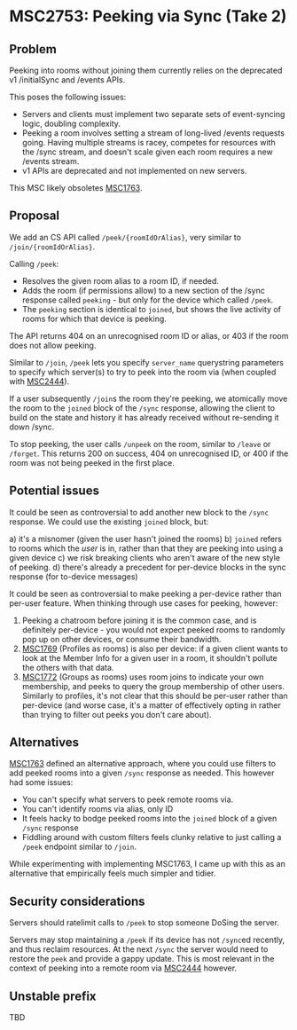 # MSC2753: Peeking via Sync (Take 2)

## Problem

Peeking into rooms without joining them currently relies on the deprecated v1 /initialSync and /events APIs.

This poses the following issues:

 * Servers and clients must implement two separate sets of event-syncing logic, doubling complexity.
 * Peeking a room involves setting a stream of long-lived /events requests
   going. Having multiple streams is racey, competes for resources with the
   /sync stream, and doesn't scale given each room requires a new /events
   stream.
 * v1 APIs are deprecated and not implemented on new servers.

This MSC likely obsoletes [MSC1763](https://github.com/matrix-org/matrix-doc/pulls/1763).

## Proposal

We add an CS API called `/peek/{roomIdOrAlias}`, very similar to `/join/{roomIdOrAlias}`.

Calling `/peek`:
 * Resolves the given room alias to a room ID, if needed.
 * Adds the room (if permissions allow) to a new section of the /sync response called `peeking` - but only for the device which called `/peek`.
 * The `peeking` section is identical to `joined`, but shows the live activity of rooms for which that device is peeking.

The API returns 404 on an unrecognised room ID or alias, or 403 if the room does not allow peeking.

Similar to `/join`, `/peek` lets you specify `server_name` querystring parameters to specify which server(s) to try to peek into the room via (when coupled with [MSC2444](https://github.com/matrix-org/matrix-doc/pulls/2444)).

If a user subsequently `/join`s the room they're peeking, we atomically move the room to the `joined` block of the `/sync` response, allowing the client to build on the state and history it has already received without re-sending it down /sync.

To stop peeking, the user calls `/unpeek` on the room, similar to `/leave` or `/forget`.  This returns 200 on success, 404 on unrecognised ID, or 400 if the room was not being peeked in the first place.

## Potential issues

It could be seen as controversial to add another new block to the `/sync` response.  We could use the existing `joined` block, but:

 a) it's a misnomer (given the user hasn't joined the rooms)
 b) `joined` refers to rooms which the *user* is in, rather than that they are peeking into using a given device
 c) we risk breaking clients who aren't aware of the new style of peeking.
 d) there's already a precedent for per-device blocks in the sync response (for to-device messages)

It could be seen as controversial to make peeking a per-device rather than per-user feature.  When thinking through use cases for peeking, however:

 1. Peeking a chatroom before joining it is the common case, and is definitely per-device - you would not expect peeked rooms to randomly pop up on other devices, or consume their bandwidth.
 2. [MSC1769](https://github.com/matrix-org/matrix-doc/pulls/1769) (Profiles as rooms) is also per device: if a given client wants to look at the Member Info for a given user in a room, it shouldn't pollute the others with that data.
 3. [MSC1772](https://github.com/matrix-org/matrix-doc/pulls/1772) (Groups as rooms) uses room joins to indicate your own membership, and peeks to query the group membership of other users.  Similarly to profiles, it's not clear that this should be per-user rather than per-device (and worse case, it's a matter of effectively opting in rather than trying to filter out peeks you don't care about).

## Alternatives

[MSC1763](https://github.com/matrix-org/matrix-doc/pulls/1763) defined an alternative approach, where you could use filters to add peeked rooms into a given `/sync` response as needed.  This however had some issues:

 * You can't specify what servers to peek remote rooms via.
 * You can't identify rooms via alias, only ID
 * It feels hacky to bodge peeked rooms into the `joined` block of a given `/sync` response
 * Fiddling around with custom filters feels clunky relative to just calling a `/peek` endpoint similar to `/join`.

While experimenting with implementing MSC1763, I came up with this as an alternative that empirically feels much simpler and tidier.

## Security considerations

Servers should ratelimit calls to `/peek` to stop someone DoSing the server.

Servers may stop maintaining a `/peek` if its device has not `/sync`ed recently, and thus reclaim resources.  At the next `/sync` the server would need to restore the `peek` and provide a gappy update.  This is most relevant in the context of peeking into a remote room via [MSC2444](https://github.com/matrix-org/matrix-doc/pulls/2444) however.

## Unstable prefix

TBD